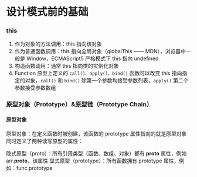 # 设计模式前的基础

### this

1. 作为对象的方法调用：this 指向该对象
2. 作为普通函数调用：this 指向全局对象（globalThis —— MDN），浏览器中一般是 Window，ECMAScript5 严格模式下 this 指向 undefined
3. 构造函数调用：通常 this 指向类的实例化对象
4. Function 原型上定义的 `call()、apply()、bind()` 函数可以改变 this 指向指定的对象，`call()` 和 `bind()` 除第一个参数均接受参数列表，`apply()` 第二个参数接受参数数组

### 原型对象（Prototype）&原型链（Prototype Chain）

#### 原型对象

原型对象：在定义函数时被创建，该函数的 prototype 属性指向的就是原型对象
同时定义了两种读写原型的属性：

隐式原型（proto）：所有引用类型（函数、数组、对象）都有 __proto__ 属性，例如 arr.__proto__，该属性
显式原型（prototype）：所有函数拥有 prototype 属性，例如：func.prototype

